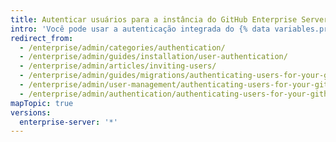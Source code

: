 ```yaml
---
title: Autenticar usuários para a instância do GitHub Enterprise Server
intro: 'Você pode usar a autenticação integrada do {% data variables.product.prodname_ghe_server %} ou escolher entre CAS, LDAP ou SAML para integrar suas contas e gerenciar centralmente o acesso dos usuários à {% data variables.product.product_location_enterprise %}.'
redirect_from:
  - /enterprise/admin/categories/authentication/
  - /enterprise/admin/guides/installation/user-authentication/
  - /enterprise/admin/articles/inviting-users/
  - /enterprise/admin/guides/migrations/authenticating-users-for-your-github-enterprise-instance/
  - /enterprise/admin/user-management/authenticating-users-for-your-github-enterprise-server-instance
  - /enterprise/admin/authentication/authenticating-users-for-your-github-enterprise-server-instance
mapTopic: true
versions:
  enterprise-server: '*'
---
```


